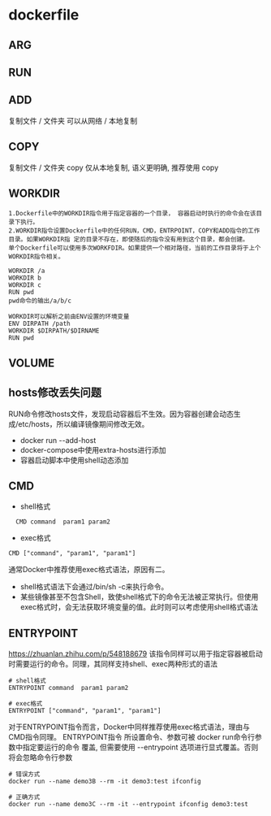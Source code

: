 # dockerfile

## ARG


## RUN


## ADD
复制文件 / 文件夹
可以从网络 / 本地复制

## COPY
复制文件 / 文件夹
copy 仅从本地复制, 语义更明确, 推荐使用 copy


## WORKDIR
```text
1.Dockerfile中的WORKDIR指令用于指定容器的一个目录， 容器启动时执行的命令会在该目录下执行。
2.WORKDIR指令设置Dockerfile中的任何RUN，CMD，ENTRPOINT，COPY和ADD指令的工作目录。如果WORKDIR指 定的目录不存在，即使随后的指令没有用到这个目录，都会创建。
单个Dockerfile可以使用多次WORKFDIR。如果提供一个相对路径，当前的工作目录将于上个WORKDIR指令相关。
    
WORKDIR /a
WORKDIR b
WORKDIR c
RUN pwd
pwd命令的输出/a/b/c

WORKDIR可以解析之前由ENV设置的环境变量
ENV DIRPATH /path
WORKDIR $DIRPATH/$DIRNAME
RUN pwd
```

## VOLUME


## hosts修改丢失问题
RUN命令修改hosts文件，发现启动容器后不生效。因为容器创建会动态生成/etc/hosts，所以编译镜像期间修改无效。
- docker run --add-host
- docker-compose中使用extra-hosts进行添加
- 容器启动脚本中使用shell动态添加

## CMD
- shell格式
```text
  CMD command  param1 param2
```


- exec格式
```text
CMD ["command", "param1", "param1"]
```

通常Docker中推荐使用exec格式语法，原因有二。
- shell格式语法下会通过/bin/sh -c来执行命令。
- 某些镜像甚至不包含Shell，致使shell格式下的命令无法被正常执行。但使用exec格式时，会无法获取环境变量的值。此时则可以考虑使用shell格式语法

## ENTRYPOINT
https://zhuanlan.zhihu.com/p/548188679
该指令同样可以用于指定容器被启动时需要运行的命令。同理，其同样支持shell、exec两种形式的语法
```text
# shell格式
ENTRYPOINT command  param1 param2

# exec格式
ENTRYPOINT ["command", "param1", "param1"]
```

对于ENTRYPOINT指令而言，Docker中同样推荐使用exec格式语法，理由与CMD指令同理。
ENTRYPOINT指令 所设置命令、参数可被 docker run命令行参数中指定要运行的命令 覆盖, 
但需要使用 --entrypoint 选项进行显式覆盖。否则将会忽略命令行参数
```text
# 错误方式
docker run --name demo3B --rm -it demo3:test ifconfig

# 正确方式
docker run --name demo3C --rm -it --entrypoint ifconfig demo3:test
```